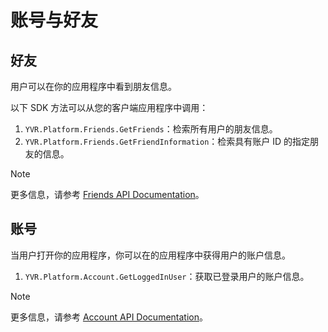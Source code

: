 # 账号与好友

## 好友

用户可以在你的应用程序中看到朋友信息。

以下 SDK 方法可以从您的客户端应用程序中调用：

1. `YVR.Platform.Friends.GetFriends`：检索所有用户的朋友信息。
2. `YVR.Platform.Friends.GetFriendInformation`：检索具有账户 ID 的指定朋友的信息。

> [!NOTE]
> 更多信息，请参考 [Friends API Documentation](xref:YVR.Platform.Friend)。

## 账号

当用户打开你的应用程序，你可以在的应用程序中获得用户的账户信息。

1. `YVR.Platform.Account.GetLoggedInUser`：获取已登录用户的账户信息。

> [!NOTE]
> 更多信息，请参考 [Account API Documentation](xref:YVR.Platform.Account)。
